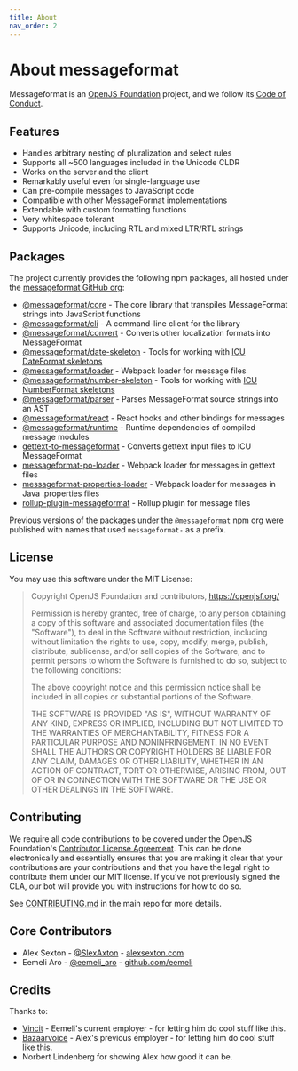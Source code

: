 ```yaml
---
title: About
nav_order: 2
---
```


# About messageformat

Messageformat is an [OpenJS Foundation](https://openjsf.org) project, and we follow its [Code of Conduct](https://code-of-conduct.openjsf.org/).

## Features

- Handles arbitrary nesting of pluralization and select rules
- Supports all ~500 languages included in the Unicode CLDR
- Works on the server and the client
- Remarkably useful even for single-language use
- Can pre-compile messages to JavaScript code
- Compatible with other MessageFormat implementations
- Extendable with custom formatting functions
- Very whitespace tolerant
- Supports Unicode, including RTL and mixed LTR/RTL strings

## Packages

The project currently provides the following npm packages, all hosted under the [messageformat GitHub org](https://github.com/messageformat):

- [@messageformat/core](api/core.md) - The core library that transpiles MessageFormat strings into JavaScript functions
- [@messageformat/cli](cli.md) - A command-line client for the library
- [@messageformat/convert] - Converts other localization formats into MessageFormat
- [@messageformat/date-skeleton](api/date-skeleton.md) - Tools for working with [ICU DateFormat skeletons]
- [@messageformat/loader](webpack.md) - Webpack loader for message files
- [@messageformat/number-skeleton](api/number-skeleton.md) - Tools for working with [ICU NumberFormat skeletons]
- [@messageformat/parser](api/parser.md) - Parses MessageFormat source strings into an AST
- [@messageformat/react](react.md) - React hooks and other bindings for messages
- [@messageformat/runtime](api/runtime.md) - Runtime dependencies of compiled message modules
- [gettext-to-messageformat] - Converts gettext input files to ICU MessageFormat
- [messageformat-po-loader] - Webpack loader for messages in gettext files
- [messageformat-properties-loader] - Webpack loader for messages in Java .properties files
- [rollup-plugin-messageformat](rollup.md) - Rollup plugin for message files

Previous versions of the packages under the `@messageformat` npm org were published with names that used `messageformat-` as a prefix.

[@messageformat/convert]: https://www.npmjs.com/package/@messageformat/convert
[gettext-to-messageformat]: https://www.npmjs.com/package/gettext-to-messageformat
[icu dateformat skeletons]: http://userguide.icu-project.org/formatparse/datetime
[icu numberformat skeletons]: https://github.com/unicode-org/icu/blob/master/docs/userguide/format_parse/numbers/skeletons.md
[messageformat-po-loader]: https://www.npmjs.com/package/messageformat-po-loader
[messageformat-properties-loader]: https://www.npmjs.com/package/messageformat-properties-loader

## License

You may use this software under the MIT License:

> Copyright OpenJS Foundation and contributors, <https://openjsf.org/>
>
> Permission is hereby granted, free of charge, to any person obtaining
> a copy of this software and associated documentation files (the
> "Software"), to deal in the Software without restriction, including
> without limitation the rights to use, copy, modify, merge, publish,
> distribute, sublicense, and/or sell copies of the Software, and to
> permit persons to whom the Software is furnished to do so, subject to
> the following conditions:
>
> The above copyright notice and this permission notice shall be
> included in all copies or substantial portions of the Software.
>
> THE SOFTWARE IS PROVIDED "AS IS", WITHOUT WARRANTY OF ANY KIND,
> EXPRESS OR IMPLIED, INCLUDING BUT NOT LIMITED TO THE WARRANTIES OF
> MERCHANTABILITY, FITNESS FOR A PARTICULAR PURPOSE AND
> NONINFRINGEMENT. IN NO EVENT SHALL THE AUTHORS OR COPYRIGHT HOLDERS BE
> LIABLE FOR ANY CLAIM, DAMAGES OR OTHER LIABILITY, WHETHER IN AN ACTION
> OF CONTRACT, TORT OR OTHERWISE, ARISING FROM, OUT OF OR IN CONNECTION
> WITH THE SOFTWARE OR THE USE OR OTHER DEALINGS IN THE SOFTWARE.

## Contributing

We require all code contributions to be covered under the OpenJS Foundation's [Contributor License Agreement](https://js.foundation/CLA/). This can be done electronically and essentially ensures that you are making it clear that your contributions are your contributions and that you have the legal right to contribute them under our MIT license. If you've not previously signed the CLA, our bot will provide you with instructions for how to do so.

See [CONTRIBUTING.md](https://github.com/messageformat/messageformat/blob/master/CONTRIBUTING.md) in the main repo for more details.

## Core Contributors

- Alex Sexton - [@SlexAxton](http://twitter.com/SlexAxton) - [alexsexton.com](http://alexsexton.com/)
- Eemeli Aro - [@eemeli_aro](http://twitter.com/eemeli_aro) - [github.com/eemeli](https://github.com/eemeli)

## Credits

Thanks to:

- [Vincit](https://vincit.fi/en/) - Eemeli's current employer - for letting him do cool stuff like this.
- [Bazaarvoice](https://github.com/Bazaarvoice) - Alex's previous employer - for letting him do cool stuff like this.
- Norbert Lindenberg for showing Alex how good it can be.
